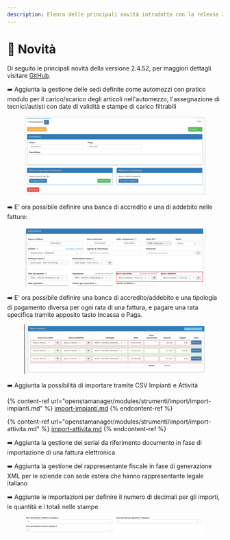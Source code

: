 ```yaml
---
description: Elenco delle principali novità introdotte con la release 2.4.52.
---
```


# 📣 Novità

Di seguito le principali novità della versione 2.4.52, per maggiori dettagli visitare [GitHub](https://github.com/devcode-it/openstamanager).

➡️ Aggiunta la gestione delle sedi definite come automezzi con pratico modulo per il carico/scarico degli articoli nell'automezzo, l'assegnazione di tecnici/autisti con date di validità e stampe di carico filtrabili

<figure><img src=".gitbook/assets/immagine.png" alt=""><figcaption></figcaption></figure>

➡️ E' ora possibile definire una banca di accredito e una di addebito nelle fatture:

<figure><img src=".gitbook/assets/immagine (3).png" alt=""><figcaption></figcaption></figure>

➡️ E' ora possibile definire una banca di accredito/addebito e una tipologia di pagamento diversa per ogni rata di una fattura, e pagare una rata specifica tramite apposito tasto Incassa o Paga.

<figure><img src=".gitbook/assets/immagine (5).png" alt=""><figcaption></figcaption></figure>

➡️ Aggiunta la possibilità di importare tramite CSV Impianti e Attività

{% content-ref url="openstamanager/modules/strumenti/import/import-impianti.md" %}
[import-impianti.md](openstamanager/modules/strumenti/import/import-impianti.md)
{% endcontent-ref %}

{% content-ref url="openstamanager/modules/strumenti/import/import-attivita.md" %}
[import-attivita.md](openstamanager/modules/strumenti/import/import-attivita.md)
{% endcontent-ref %}

➡️ Aggiunta la gestione dei seriai da riferimento documento in fase di importazione di una fattura elettronica

➡️ Aggiunta la gestione del rappresentante fiscale in fase di generazione XML per le aziende con sede estera che hanno rappresentante legale italiano

➡️  Aggiunte le importazioni per definire il numero di decimali per gli importi, le quantità e i totali nelle stampe

<figure><img src=".gitbook/assets/immagine (2).png" alt=""><figcaption></figcaption></figure>

